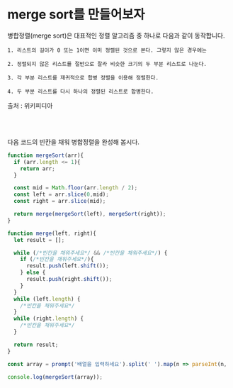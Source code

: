 # merge sort를 만들어보자

병합정렬(merge sort)은 대표적인 정렬 알고리즘 중 하나로 다음과 같이 동작합니다.

```text
1. 리스트의 길이가 0 또는 1이면 이미 정렬된 것으로 본다. 그렇지 않은 경우에는

2. 정렬되지 않은 리스트를 절반으로 잘라 비슷한 크기의 두 부분 리스트로 나눈다.

3. 각 부분 리스트를 재귀적으로 합병 정렬을 이용해 정렬한다.

4. 두 부분 리스트를 다시 하나의 정렬된 리스트로 합병한다.
```

출처 : 위키피디아

<br />
<br />

다음 코드의 빈칸을 채워 병합정렬을 완성해 봅시다.

```js
function mergeSort(arr){
  if (arr.length <= 1){
    return arr;
  }

  const mid = Math.floor(arr.length / 2);
  const left = arr.slice(0,mid);
  const right = arr.slice(mid);

  return merge(mergeSort(left), mergeSort(right));
}

function merge(left, right){
  let result = [];

  while (/*빈칸을 채워주세요*/ && /*빈칸을 채워주세요*/) {
    if (/*빈칸을 채워주세요*/){
      result.push(left.shift());
    } else {
      result.push(right.shift());
    }
  }
  while (left.length) {
    /*빈칸을 채워주세요*/
  }
  while (right.length) {
    /*빈칸을 채워주세요*/
  }

  return result;
}

const array = prompt('배열을 입력하세요').split(' ').map(n => parseInt(n, 10));

console.log(mergeSort(array));
```
